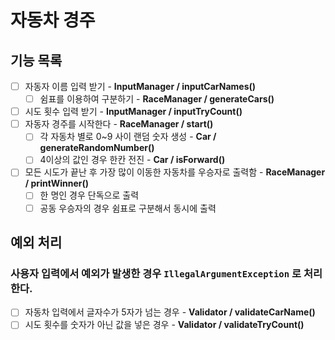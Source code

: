 # 자동차 경주

## 기능 목록
- [ ] 자동자 이름 입력 받기 - **InputManager / inputCarNames()**
    - [ ] 쉼표를 이용하여 구분하기 - **RaceManager / generateCars()**
- [ ] 시도 횟수 입력 받기 - **InputManager / inputTryCount()**
- [ ] 자동자 경주를 시작한다 - **RaceManager / start()**
  - [ ] 각 자동차 별로 0~9 사이 랜덤 숫자 생성 - **Car / generateRandomNumber()**
  - [ ] 4이상의 값인 경우 한칸 전진 - **Car / isForward()**
- [ ] 모든 시도가 끝난 후 가장 많이 이동한 자동차를 우승자로 출력함 - **RaceManager / printWinner()**
  - [ ] 한 명인 경우 단독으로 출력
  - [ ] 공동 우승자의 경우 쉼표로 구분해서 동시에 출력

## 예외 처리
### 사용자 입력에서 예외가 발생한 경우 `IllegalArgumentException` 로 처리한다.
  - [ ] 자동차 입력에서 글자수가 5자가 넘는 경우 - **Validator / validateCarName()**
  - [ ] 시도 횟수를 숫자가 아닌 값을 넣은 경우 - **Validator / validateTryCount()**